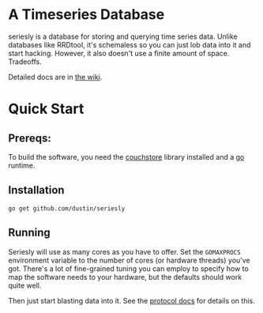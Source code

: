 # A Timeseries Database

seriesly is a database for storing and querying time series data.
Unlike databases like RRDtool, it's schemaless so you can just lob
data into it and start hacking.  However, it also doesn't use a finite
amount of space.  Tradeoffs.

Detailed docs are in [the wiki][wiki].

# Quick Start

## Prereqs:

To build the software, you need the [couchstore][couchstore] library
installed and a [go][go] runtime.

## Installation

    go get github.com/dustin/seriesly

## Running

Seriesly will use as many cores as you have to offer.  Set the
`GOMAXPROCS` environment variable to the number of cores (or hardware
threads) you've got.  There's a lot of fine-grained tuning you can
employ to specify how to map the software needs to your hardware, but
the defaults should work quite well.

Then just start blasting data into it.  See the [protocol docs][wiki]
for details on this.

[wiki]: //github.com/dustin/seriesly/wiki
[couchstore]: /couchbase/couchstore
[go]: http://golang.org/
